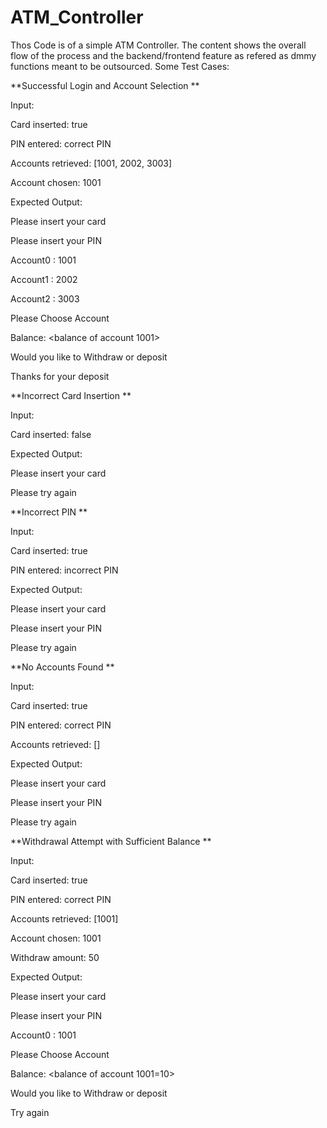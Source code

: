 # ATM_Controller
Thos Code is of a simple ATM Controller. The content shows the overall flow of the process and the backend/frontend feature as refered as dmmy functions meant to be outsourced. Some Test Cases: 

**Successful Login and Account Selection
**

Input:

Card inserted: true

PIN entered: correct PIN

Accounts retrieved: [1001, 2002, 3003]

Account chosen: 1001


Expected Output:

Please insert your card

Please insert your PIN

Account0 : 1001

Account1 : 2002

Account2 : 3003

Please Choose Account

Balance: <balance of account 1001>

Would you like to Withdraw or deposit

Thanks for your deposit


**Incorrect Card Insertion
**

Input:

Card inserted: false

Expected Output:

Please insert your card

Please try again


**Incorrect PIN
**

Input:

Card inserted: true

PIN entered: incorrect PIN

Expected Output:

Please insert your card

Please insert your PIN

Please try again


**No Accounts Found
**

Input:

Card inserted: true

PIN entered: correct PIN

Accounts retrieved: []

Expected Output:

Please insert your card

Please insert your PIN

Please try again


**Withdrawal Attempt with Sufficient Balance
**

Input:

Card inserted: true

PIN entered: correct PIN

Accounts retrieved: [1001]

Account chosen: 1001

Withdraw amount: 50

Expected Output:

Please insert your card

Please insert your PIN

Account0 : 1001

Please Choose Account

Balance: <balance of account 1001=10>

Would you like to Withdraw or deposit

Try again

